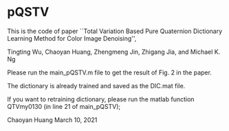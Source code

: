 # pQSTV
This is the code of paper ``Total Variation Based Pure Quaternion Dictionary Learning Method for Color Image Denoising'', 

Tingting Wu, Chaoyan Huang, Zhengmeng Jin, Zhigang Jia, and Michael K. Ng

Please run the main_pQSTV.m file to get the result of Fig. 2 in the paper.

The dictionary is already trained and saved as the DIC.mat file.

If you want to retraining dictionary, please run the matlab function QTVmy0130 (in line 21 of main_pQSTV);

Chaoyan Huang March 10, 2021
